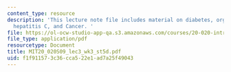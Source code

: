 ```yaml
---
content_type: resource
description: 'This lecture note file includes material on diabetes, organ failure,
  hepatitis C, and Cancer. '
file: https://ol-ocw-studio-app-qa.s3.amazonaws.com/courses/20-020-introduction-to-biological-engineering-design-spring-2009/f1f911573c36cca522e1ad7a25f49043_MIT20_020S09_lec3_wk3_st5d.pdf
file_type: application/pdf
resourcetype: Document
title: MIT20_020S09_lec3_wk3_st5d.pdf
uid: f1f91157-3c36-cca5-22e1-ad7a25f49043
---
```

